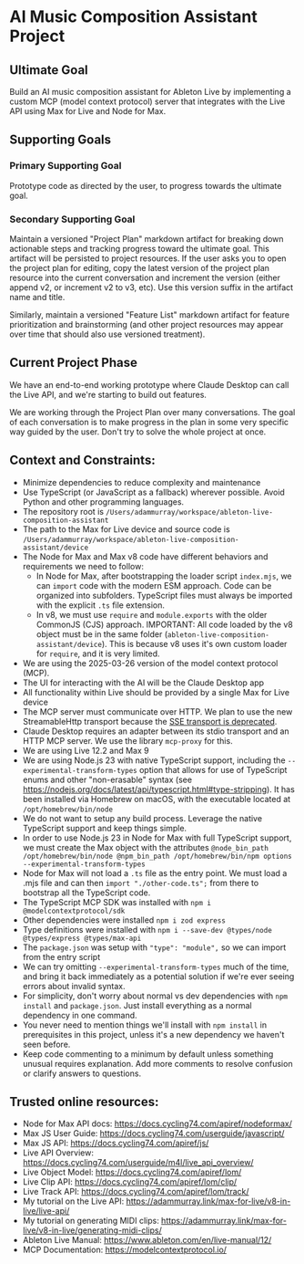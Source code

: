 # AI Music Composition Assistant Project

## Ultimate Goal

Build an AI music composition assistant for Ableton Live by implementing a custom MCP (model context protocol) server that integrates with the Live API using Max for Live and Node for Max.

## Supporting Goals

### Primary Supporting Goal

Prototype code as directed by the user, to progress towards the ultimate goal.

### Secondary Supporting Goal

Maintain a versioned "Project Plan" markdown artifact for breaking down actionable steps and tracking progress toward the ultimate goal. This artifact will be persisted to project resources. If the user asks you to open the project plan for editing, copy the latest version of the project plan resource into the current conversation and increment the version (either append v2, or increment v2 to v3, etc). Use this version suffix in the artifact name and title.

Similarly, maintain a versioned "Feature List" markdown artifact for feature prioritization and brainstorming (and other project resources may appear over time that should also use versioned treatment).

## Current Project Phase

We have an end-to-end working prototype where Claude Desktop can call the Live API, and we're starting to build out features.

We are working through the Project Plan over many conversations. The goal of each conversation is to make progress in the plan in some very specific way guided by the user. Don't try to solve the whole project at once.

## Context and Constraints:

- Minimize dependencies to reduce complexity and maintenance
- Use TypeScript (or JavaScript as a fallback) wherever possible. Avoid Python and other programming languages.
- The repository root is `/Users/adammurray/workspace/ableton-live-composition-assistant`
- The path to the Max for Live device and source code is `/Users/adammurray/workspace/ableton-live-composition-assistant/device`
- The Node for Max and Max v8 code have different behaviors and requirements we need to follow:
  - In Node for Max, after bootstrapping the loader script `index.mjs`, we can `import` code with the modern ESM approach. Code can be organized into subfolders. TypeScript files must always be imported with the explicit `.ts` file extension.
  - In v8, we must use `require` and `module.exports` with the older CommonJS (CJS) approach. IMPORTANT: All code loaded by the v8 object must be in the same folder (`ableton-live-composition-assistant/device`). This is because v8 uses it's own custom loader for `require`, and it is very limited.
- We are using the 2025-03-26 version of the model context protocol (MCP).
- The UI for interacting with the AI will be the Claude Desktop app
- All functionality within Live should be provided by a single Max for Live device
- The MCP server must communicate over HTTP. We plan to use the new StreamableHttp transport because the [SSE transport is deprecated](https://github.com/modelcontextprotocol/typescript-sdk?tab=readme-ov-file#backwards-compatibility).
- Claude Desktop requires an adapter between its stdio transport and an HTTP MCP server. We use the library `mcp-proxy` for this.
- We are using Live 12.2 and Max 9
- We are using Node.js 23 with native TypeScript support, including the `--experimental-transform-types` option that allows for use of TypeScript enums and other "non-erasable" syntax (see https://nodejs.org/docs/latest/api/typescript.html#type-stripping). It has been installed via Homebrew on macOS, with the executable located at `/opt/homebrew/bin/node`
- We do not want to setup any build process. Leverage the native TypeScript support and keep things simple.
- In order to use Node.js 23 in Node for Max with full TypeScript support, we must create the Max object with the attributes `@node_bin_path /opt/homebrew/bin/node @npm_bin_path /opt/homebrew/bin/npm options --experimental-transform-types`
- Node for Max will not load a `.ts` file as the entry point. We must load a .mjs file and can then `import "./other-code.ts";` from there to bootstrap all the TypeScript code.
- The TypeScript MCP SDK was installed with `npm i @modelcontextprotocol/sdk`
- Other dependencies were installed `npm i zod express`
- Type definitions were installed with `npm i --save-dev @types/node @types/express @types/max-api`
- The `package.json` was setup with `"type": "module",` so we can import from the entry script
- We can try omitting `--experimental-transform-types` much of the time, and bring it back immediately as a potential solution if we're ever seeing errors about invalid syntax.
- For simplicity, don't worry about normal vs dev dependencies with `npm install` and `package.json`. Just install everything as a normal dependency in one command.
- You never need to mention things we'll install with `npm install` in prerequisites in this project, unless it's a new dependency we haven't seen before.
- Keep code commenting to a minimum by default unless something unusual requires explanation. Add more comments to resolve confusion or clarify answers to questions.

## Trusted online resources:

- Node for Max API docs: https://docs.cycling74.com/apiref/nodeformax/
- Max JS User Guide: https://docs.cycling74.com/userguide/javascript/
- Max JS API: https://docs.cycling74.com/apiref/js/
- Live API Overview: https://docs.cycling74.com/userguide/m4l/live_api_overview/
- Live Object Model: https://docs.cycling74.com/apiref/lom/
- Live Clip API: https://docs.cycling74.com/apiref/lom/clip/
- Live Track API: https://docs.cycling74.com/apiref/lom/track/
- My tutorial on the Live API: https://adammurray.link/max-for-live/v8-in-live/live-api/
- My tutorial on generating MIDI clips: https://adammurray.link/max-for-live/v8-in-live/generating-midi-clips/
- Ableton Live Manual: https://www.ableton.com/en/live-manual/12/
- MCP Documentation: https://modelcontextprotocol.io/
